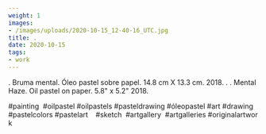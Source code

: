 ```yaml
---
weight: 1
images:
- /images/uploads/2020-10-15_12-40-16_UTC.jpg
title: .
date: 2020-10-15
tags:
- work
---
```


.
Bruma mental.
Óleo pastel sobre papel.
14.8 cm X 13.3 cm.
2018.
.
.
Mental Haze.
Oil pastel on paper.
5.8" x 5.2"
2018.

#painting  #oilpastel #oilpastels #pasteldrawing #óleopastel #art #drawing  #pastelcolors #pastelart    #sketch  #artgallery  #artgalleries #originalartwork
